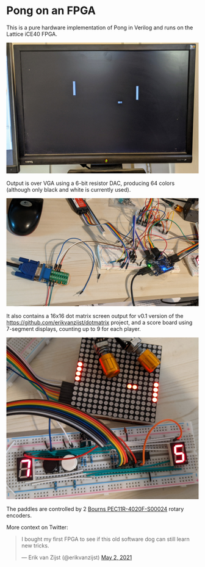 # Pong on an FPGA

This is a pure hardware implementation of Pong in Verilog and runs on the
Lattice iCE40 FPGA.

![](media/monitor.jpg)

Output is over VGA using a 6-bit resistor DAC, producing 64 colors (although
only black and white is currently used).

![](media/ratsnest.jpg)

It also contains a 16x16 dot matrix screen output for v0.1 version of the
https://github.com/erikvanzijst/dotmatrix project, and a score board using
7-segment displays, counting up to 9 for each player.

![](media/pong.jpg)

The paddles are controlled by 2 [Bourns PEC11R-4020F-S00024](https://www.jameco.com/webapp/wcs/stores/servlet/ProductDisplay?productId=2323551)
rotary encoders.

More context on Twitter:

<blockquote class="twitter-tweet"><p lang="en" dir="ltr">I bought my first FPGA to see if this old software dog can still learn new tricks.</p>&mdash; Erik van Zijst (@erikvanzijst) <a href="https://twitter.com/erikvanzijst/status/1388668730163359747?ref_src=twsrc%5Etfw">May 2, 2021</a></blockquote>
